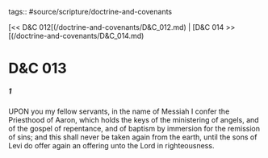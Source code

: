 tags:: #source/scripture/doctrine-and-covenants

[<< D&C 012[(/doctrine-and-covenants/D&C_012.md) | [D&C 014 >>[(/doctrine-and-covenants/D&C_014.md)

# D&C 013

##### 1

UPON you my fellow servants, in the name of Messiah I confer the Priesthood of Aaron, which holds the keys of the ministering of angels, and of the gospel of repentance, and of baptism by immersion for the remission of sins; and this shall never be taken again from the earth, until the sons of Levi do offer again an offering unto the Lord in righteousness.
